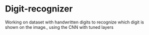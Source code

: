 # Digit-recognizer
Working on dataset with handwritten digits to recognize which digit is shown on the image., using the CNN with tuned layers
